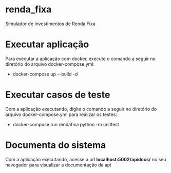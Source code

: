 # renda_fixa
Simulador de Investimentos de Renda Fixa

<h1>Executar aplicação</h1>

<p>Para executar a aplicação com docker, execute o comando a seguir no diretório do arquivo docker-compose.yml:</p>

<ul>
  <li>docker-compose up --build -d</li>
</ul>

<h1>Executar casos de teste</h1>

<p>Com a aplicação executando, digite o comando a seguir no diretório do arquivo docker-compose.yml para realizar os testes:</p>

<ul>
  <li>docker-compose run rendafixa python -m unittest</li>
</ul>

<h1>Documenta do sistema</h1>

<p>Com a aplicação executando, acesse a url <b>localhost:5002/apidocs/</b> no seu navegador para visualizar a documentação da api</p>
